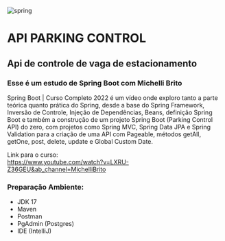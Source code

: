 ![spring](https://github.com/Caio-Cesar-dev/parking-control-api/assets/148168603/c19e84b5-dd96-4927-b2a0-aca1a544aeca)

# API PARKING CONTROL

## Api de controle de vaga de estacionamento 

### Esse é um estudo de Spring Boot com Michelli Brito 

Spring Boot | Curso Completo 2022 é um vídeo onde exploro tanto a parte teórica quanto prática do Spring, desde a base do Spring Framework, 
Inversão de Controle, Injeção de Dependências, Beans, definição Spring Boot e também a construção de um projeto Spring Boot (Parking Control API) do zero, 
com projetos como Spring MVC, Spring Data JPA e Spring Validation para a criação de uma API com Pageable, métodos getAll, getOne, post, delete, update e Global Custom Date.

Link para o curso:  
https://www.youtube.com/watch?v=LXRU-Z36GEU&ab_channel=MichelliBrito  

### Preparação Ambiente:
- JDK 17
- Maven
- Postman
- PgAdmin (Postgres)
- IDE (IntelliJ)


